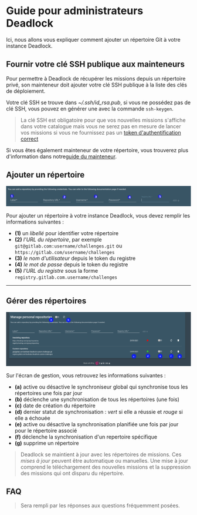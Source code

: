 # Guide pour administrateurs Deadlock

Ici, nous allons vous expliquer comment ajouter un répertoire Git à votre instance Deadlock.

## Fournir votre clé SSH publique aux mainteneurs

Pour permettre à Deadlock de récupérer les missions depuis un répertoire privé, son mainteneur doit ajouter votre clé SSH
publique à la liste des clés de déploiement.

Votre clé SSH se trouve dans *~/.ssh/id_rsa.pub*, si vous ne possédez pas de clé SSH, vous pouvez en générer une avec la commande `ssh-keygen`. 

> La clé SSH est obligatoire pour que vos nouvelles missions s'affiche dans votre catalogue mais vous ne serez pas en mesure
> de lancer vos missions si vous ne fournissez pas un [token d'authentification correct](#ajouter-un-repertoire)

Si vous êtes également mainteneur de votre répertoire, vous trouverez plus d'information dans notre[guide du mainteneur](maintainer-guide.md).

## Ajouter un répertoire

![](../img/external-repositories/screen_add_repos_numerated.png)


Pour ajouter un répertoire à votre instance Deadlock, vous devez remplir les informations suivantes :

- **(1)** un *libellé* pour identifier votre répertoire
- **(2)** *l'URL du répertoire*, par exemple `git@gitlab.com:username/challenges.git` ou `https://gitlab.com/username/challenges`
- **(3)** *le nom d'utilisateur* depuis le token du registre
- **(4)** *le mot de passe* depuis le token du registre
- **(5)** *l'URL du registre* sous la forme `registry.gitlab.com.username/challenges`

___

## Gérer des répertoires

![](../img/external-repositories/screen_manage_page_numerated.png)

Sur l'écran de gestion, vous retrouvez les informations suivantes : 

- **(a)** active ou désactive le synchroniseur global qui synchronise tous les répertoires une fois par jour
- **(b)** déclenche une synchronisation de tous les répertoires (une fois)
- **(c)** date de création du répertoire
- **(d)** dernier statut de synchronisation : *vert* si elle a réussie et *rouge* si elle a échouée
- **(e)** active ou désactive la synchronisation planifiée une fois par jour pour le répertoire associé
- **(f)** déclenche la synchronisation d'un repertoire spécifique
- **(g)** supprime un répertoire

> Deadlock se maintient à jour avec les répertoires de missions. Ces *mises à jour* peuvent être automatique ou manuelles.
> Une mise à jour comprend le téléchargement des nouvelles missions et la suppression des missions qui ont disparu du répertoire.

## FAQ

> Sera rempli par les réponses aux questions fréquemment posées.
